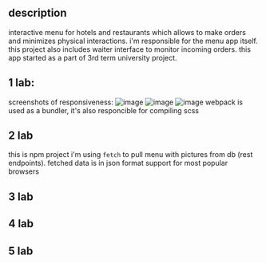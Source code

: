 ## description
interactive menu for hotels and restaurants which allows to make orders and minimizes physical interactions.
i'm responsible for the menu app itself. this project also includes waiter interface to monitor incoming orders. this app started as a part of 3rd term university project.

## 1 lab:
screenshots of responsiveness:
![image](https://user-images.githubusercontent.com/49121161/109878523-13ceac80-7c7d-11eb-94e8-a52f9ea156fd.png)
![image](https://user-images.githubusercontent.com/49121161/109878584-221cc880-7c7d-11eb-95ae-ffe5912e534f.png)
![image](https://user-images.githubusercontent.com/49121161/109878621-2f39b780-7c7d-11eb-9987-1e31f782fe0e.png)
webpack is used as a bundler, it's also responcible for compiling scss

## 2 lab
this is npm project
i'm using `fetch` to pull menu with pictures from db (rest endpoints).
fetched data is in json format
support for most popular browsers

## 3 lab
## 4 lab
## 5 lab
